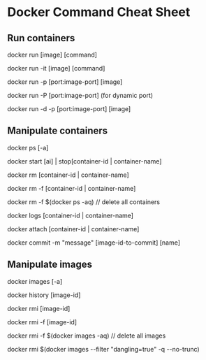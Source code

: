 # Docker Command Cheat Sheet

## Run containers

docker run [image] [command]

docker run -it [image] [command]

docker run -p [port:image-port] [image]

docker run -P [port:image-port] (for dynamic port)

docker run -d -p [port:image-port] [image]

## Manipulate containers

docker ps [-a]

docker start [ai] | stop[container-id | container-name]

docker rm [container-id | container-name]

docker rm -f [container-id | container-name]

docker rm -f $(docker ps -aq) // delete all containers

docker logs [container-id | container-name]

docker attach [container-id | container-name]

docker commit -m "message" [image-id-to-commit] [name]

## Manipulate images

docker images [-a]

docker history [image-id]

docker rmi [image-id]

docker rmi -f [image-id]

docker rmi -f $(docker images -aq) // delete all images

docker rmi $(docker images --filter "dangling=true" -q --no-trunc)
